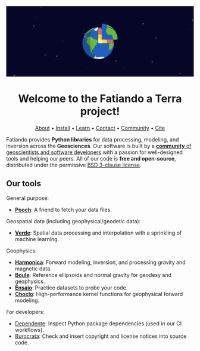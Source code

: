 <img src="https://raw.githubusercontent.com/fatiando/logo/9b86b883805fd70f684eee9a14a6c71ce144245d/banner/fatiando-banner-logo-only.png" alt="Starry dark sky with a drawing of the Earth with a quarter of it cut out and lifted showing the inner layers">
<div align="center">
<h1>Welcome to the Fatiando a Terra project!</h1>

[About](https://www.fatiando.org/about)
•
[Install](https://www.fatiando.org/install)
•
[Learn](https://www.fatiando.org/learn)
•
[Contact](https://www.fatiando.org/contact)
•
[Community](https://www.fatiando.org/community)
•
[Cite](https://www.fatiando.org/cite)

</div>

Fatiando provides **Python libraries** for data processing, modeling, and inversion across the **Geosciences**.
Our software is built by a [**community** of geoscientists and software developers](https://www.fatiando.org/community/)
with a passion for well-designed tools and helping our peers.
All of our code is **free and open-source**, distributed under the permissive
[BSD 3-clause license](https://opensource.org/licenses/BSD-3-Clause).

## Our tools

General purpose:

- [**Pooch**](https://github.com/fatiando/pooch): A friend to fetch your data files. 

Geospatial data (including geophysical/geodetic data):

- [**Verde**](https://github.com/fatiando/verde): Spatial data processing and interpolation with a sprinkling of machine learning.

Geophysics:

- [**Harmonica**](https://github.com/fatiando/harmonica): Forward modeling, inversion, and processing gravity and magnetic data.
- [**Boule**](https://github.com/fatiando/boule): Reference ellipsoids and normal gravity for geodesy and geophysics.
- [**Ensaio**](https://github.com/fatiando/ensaio): Practice datasets to probe your code.
- [**Choclo**](https://github.com/fatiando/choclo): High-performance kernel functions for geophysical forward modeling. 

For developers:

- [Dependente](https://github.com/fatiando/dependente): Inspect Python package dependencies (used in our CI workflows).
- [Burocrata](https://github.com/fatiando/burocrata): Check and insert copyright and license notices into source code.
